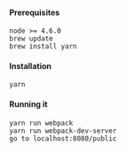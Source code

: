 
#### Prerequisites
```
node >= 4.6.0
brew update
brew install yarn
```

#### Installation
```
yarn
```

#### Running it
```
yarn run webpack
yarn run webpack-dev-server
go to localhost:8080/public
```
